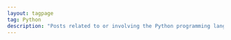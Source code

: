 ```yaml
---
layout: tagpage
tag: Python
description: "Posts related to or involving the Python programming language."
---
```

